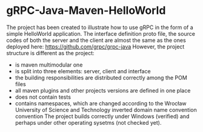 # gRPC-Java-Maven-HelloWorld

The project has been created to illustrate how to use gRPC in the form of a simple HelloWorld application. The interface definition proto file, the source codes of both the server and the client are almost the same as the ones deployed here:
https://github.com/grpc/grpc-java
However, the project structure is different as the project:
- is maven multimodular one
- is split into three elements: server, client and interface
- the building responsibilities are distributed correctly among the POM files
- all maven plugins and other projects versions are defined in one place
- does not contain tests
- contains namespaces, which are changed according to the Wrocław University of Science and Technology inverted domain name convention convention
The project builds correctly under Windows (verified) and perhaps under other operating sysetms (not checked yet).
